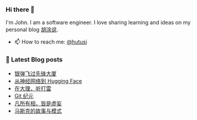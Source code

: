 ### Hi there 👋

<!--
**hutusi/hutusi** is a ✨ _special_ ✨ repository because its `README.md` (this file) appears on your GitHub profile.

Here are some ideas to get you started:

- 🔭 I’m currently working on ...
- 🌱 I’m currently learning ...
- 👯 I’m looking to collaborate on ...
- 🤔 I’m looking for help with ...
- 💬 Ask me about ...
- 📫 How to reach me: ...
- 😄 Pronouns: ...
- ⚡ Fun fact: ...
-->

I'm John. I am a software engineer. I love sharing learning and ideas on my personal blog [胡涂说](https://hutusi.com/).

- 📫 How to reach me: [@hutusi](https://twitter.com/hutusi)

### 📝 Latest Blog posts
<!-- BLOG-POST-LIST:START -->
- [银弹飞过先锋大厦](https://hutusi.com/articles/the-history-of-software-engineering)
- [从神经网络到 Hugging Face](https://hutusi.com/articles/the-history-of-neural-networks)
- [在大理，听打雷](https://hutusi.com/articles/dalifornia)
- [Git 纪元](https://hutusi.com/articles/after-git)
- [凡所有相，皆是虚妄](https://hutusi.com/articles/awareness-2023-review)
- [马斯克的故事与模式](https://hutusi.com/articles/elon-musk)
<!-- BLOG-POST-LIST:END -->
